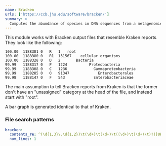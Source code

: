 ```yaml
---
name: Bracken
urls: ['https://ccb.jhu.edu/software/bracken/']
summary: >
  Computes the abundance of species in DNA sequences from a metagenomics sample
---
```


This module works with Bracken output files that resemble Kraken reports. They look like the following:

```tsv
100.00	1188381	0	R	1	root
100.00	1188380	0	R1	131567	  cellular organisms
100.00	1188328	0	D	2	    Bacteria
99.99	1188317	0	P	1224	      Proteobacteria
99.99	1188308	0	C	1236	        Gammaproteobacteria
99.99	1188285	0	O	91347	          Enterobacterales
99.98	1188147	0	F	543	            Enterobacteriaceae
```

The main assumption to tell Bracken reports from Kraken is that the former don't have
an "unassigned" category at the head of the file, and instead start with "root".

A bar graph is generated identical to that of Kraken.

### File search patterns

```yaml
bracken:
  contents_re: ^(\d{1,3}\.\d{1,2})\t(\d+)\t(\d+)\t((\d+)\t(\d+)\t)?([URDKPCOFGS-]\d{0,2})\t(\d+)(\s+)root
  num_lines: 1
```